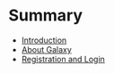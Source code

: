 # Summary

* [Introduction](README.md)
* [About Galaxy](chapter1.md)
* [Registration and Login](registration-and-login.md)


